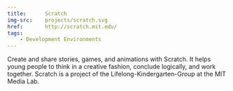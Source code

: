 ```yaml
---
title:      Scratch
img-src:    projects/scratch.svg
href:       http://scratch.mit.edu/
tags:
    - Development Environments
---
```

Create and share stories, games, and animations with Scratch. It helps young people to think in a creative fashion, conclude logically, and work together. Scratch is a project of the Lifelong-Kindergarten-Group at the MIT Media Lab.